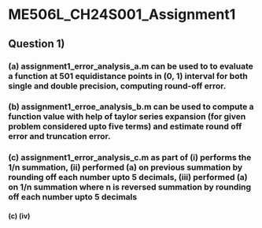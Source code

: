 # ME506L_CH24S001_Assignment1

## Question 1)
### (a) assignment1_error_analysis_a.m can be used to to evaluate a function at 501 equidistance points in (0, 1) interval for both single and double precision, computing round-off error.
### (b) assignment1_erroe_analysis_b.m can be used to compute a function value with help of taylor series expansion (for given problem considered upto five terms) and estimate round off error and truncation error.
### (c) assignment1_error_analysis_c.m as part of (i) performs the 1/n summation, (ii) performed (a) on previous summation by rounding off each number upto 5 decimals, (iii) performed (a) on 1/n summation where n is reversed summation by rounding off each number upto 5 decimals
#### (c) (iv)